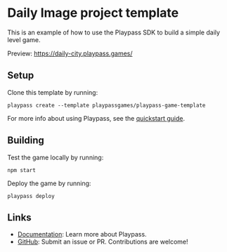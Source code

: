 # Daily Image project template

This is an example of how to use the Playpass SDK to build a simple daily level game.

Preview: https://daily-city.playpass.games/

## Setup

Clone this template by running:

```shell
playpass create --template playpassgames/playpass-game-template
```

For more info about using Playpass, see the [quickstart guide](https://docs.playpass.games/).

## Building

Test the game locally by running:

```shell
npm start
```

Deploy the game by running:

```shell
playpass deploy
```

## Links

- [Documentation](https://playpass.games): Learn more about Playpass.
- [GitHub](https://github.com/playpassgames/playpass): Submit an issue or PR. Contributions are welcome!
